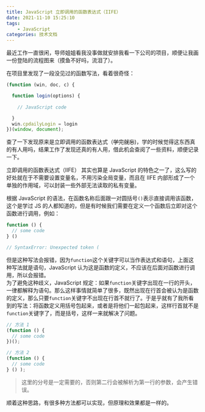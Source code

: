 ```yaml
---
title: JavaScript 立即调用的函数表达式（IIFE）
date: 2021-11-10 15:25:10
tags: 
    - JavaScript
categories: 技术文档
---
```

最近工作一直很闲，导师姐姐看我没事做就安排我看一下公司的项目，顺便让我画一份登陆的流程图来（摸鱼不好吗，流泪了）。  
<!-- more -->
在项目里发现了一段没见过的函数写法，看着很奇怪：  

```javascript
(function (win, doc, c) {

  function login(options) {
      
    // JavaScript code

  }
  win.cpdailyLogin = login
})(window, document);
```

查了一下发现原来是立即调用的函数表达式（~~学完就忘~~)，学的时候觉得这东西真的有人用吗，结果工作了发现还真的有人用，借此机会查阅了一些资料，顺便记录一下。

立即调用的函数表达式（IIFE） 其实也算是 JavaScript 的特色之一了，这么写的好处就在于不需要设置变量名，不用污染全局变量，而且在 IIFE 内部形成了一个单独的作用域，可以封装一些外部无法读取的私有变量。

根据 JavaScript 的语法，在函数名称后面跟一对圆括号`()`表示直接调用该函数，这个是学过 JS 的人都知道的，但是有时候我们需要在定义一个函数后立即对这个函数进行调用，例如：
```javascript
function () {
  // some code
} ()

// SyntaxError: Unexpected token (
```
但是这种写法会报错，因为`function`这个关键字可以当作表达式和语句，上面这种写法就是语句，JavaScript 认为这是函数的定义，不应该在后面对函数进行调用，所以会报错。  
为了避免这种歧义，JavaScript 规定：如果`function`关键字出现在一行的开头，一律都解释为语句。那么这样事情就简单了很多，既然出现在行首会被认为是函数的定义，那么只要`function`关键字不出现在行首不就行了。于是乎就有了我所看到的写法：将函数定义用括号包起来，或者是将他们一起包起来，这样行首就不是`function`关键字了，而是括号，这样一来就解决了问题。
``` JavaScript
// 方法 1
(function () {
  // some code
})();

// 方法 2
(function () {
  // some code
} () );
```
> 这里的分号是一定需要的，否则第二行会被解析为第一行的参数，会产生错误。

顺着这种思路，有很多种方法都可以实现，但原理和效果都是一样的。